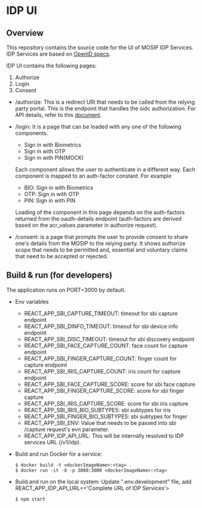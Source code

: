 # IDP UI

## Overview
This repository contains the source code for the UI of MOSIP IDP Services.
IDP Services are based on [OpenID specs](https://openid.net/specs/openid-connect-core-1_0.html).

IDP UI contains the following pages:
1. Authorize
2. Login
3. Consent


* /authorize:
    This is a redirect URI that needs to be called from the relying party portal. This is the endpoint that handles the oidc authorization. For API details, refer to this [document](https://mosip.stoplight.io/docs/identity-provider/85f761d237115-authorization-endpoint). 

* /login:
    It is a page that can be loaded with any one of the following components.
    -   Sign in with Biometrics
    -   Sign in with OTP
    -   Sign in with PIN(MOCK)

    Each component allows the user to authenticate in a different way. Each component is mapped to an auth-factor constant. 
    For example
    -   BIO: Sign in with Biometrics
    -   OTP: Sign in with OTP
    -   PIN: Sign in with PIN

    Loading of the component in this page depends on the auth-factors returned from the oauth-details endpoint (auth-factors are derived based on the acr_values parameter in authorize request).

* /consent:  is a page that prompts the user to provide consent to share one's details from the MOSIP to the relying party. It shows authorize scope that needs to be permitted and, essential and voluntary claims that need to be accepted or rejected.

## Build & run (for developers)

The application runs on PORT=3000 by default.

- Env variables

  - REACT_APP_SBI_CAPTURE_TIMEOUT: timeout for sbi capture endpoint
  - REACT_APP_SBI_DINFO_TIMEOUT: timeout for sbi device info endpoint
  - REACT_APP_SBI_DISC_TIMEOUT: timeout for sbi discovery endpoint
  - REACT_APP_SBI_FACE_CAPTURE_COUNT: face count for capture endpoint
  - REACT_APP_SBI_FINGER_CAPTURE_COUNT: finger count for capture endpoint
  - REACT_APP_SBI_IRIS_CAPTURE_COUNT: iris count for capture endpoint
  - REACT_APP_SBI_FACE_CAPTURE_SCORE: score for sbi face capture
  - REACT_APP_SBI_FINGER_CAPTURE_SCORE: score for sbi finger capture
  - REACT_APP_SBI_IRIS_CAPTURE_SCORE: score for sbi iris capture
  - REACT_APP_SBI_IRIS_BIO_SUBTYPES: sbi subtypes for iris
  - REACT_APP_SBI_FINGER_BIO_SUBTYPES: sbi subtypes for finger
  - REACT_APP_SBI_ENV: Value that needs to be passed into sbi /capture request's evn parameter. 
  - REACT_APP_IDP_API_URL: This will be internally resolved to IDP services URL (/v1/idp).


- Build and run Docker for a service:
  ```
  $ docker build -t <dockerImageName>:<tag> . 
  $ docker run -it -d -p 3000:3000 <dockerImageName>:<tag>
  ```

- Build and run on the local system: 
  Update ".env.development" file, add REACT_APP_IDP_API_URL=<'Complete URL of IDP Services'>
  ```
  $ npm start
  ```
